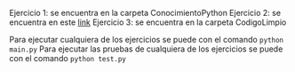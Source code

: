 Ejercicio 1: se encuentra en la carpeta ConocimientoPython
Ejercicio 2: se encuentra en este [link](https://docs.google.com/document/d/1gP-CcIfH_j_KZn3aCQoTI1kPUJjVljeQJl_nROstaWQ/edit?usp=sharing)
Ejercicio 3: se encuentra en la carpeta CodigoLimpio

Para ejecutar cualquiera de los ejercicios se puede con el comando ```python main.py```
Para ejecutar las pruebas de cualquiera de los ejercicios se puede con el comando ```python test.py```